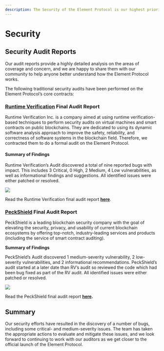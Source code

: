 ```yaml
---
description: The Security of the Element Protocol is our highest priority.
---
```


# Security

## **Security Audit Reports** <a href="#b93e" id="b93e"></a>

Our audit reports provide a highly detailed analysis on the areas of coverage and concern, and we are happy to share them with our community to help anyone better understand how the Element Protocol works.

The following traditional security audits have been performed on the Element Protocol’s core contracts:

### [**Runtime Verification**](https://runtimeverification.com) **Final Audit Report** <a href="#b6c6" id="b6c6"></a>

Runtime Verification Inc. is a company aimed at using runtime verification-based techniques to perform security audits on virtual machines and smart contracts on public blockchains. They are dedicated to using its dynamic software analysis approach to improve the safety, reliability, and correctness of software systems in the blockchain field. Therefore, we contracted them to do a formal audit on the Element Protocol.

#### **Summary of Findings**

Runtime Verification’s Audit discovered a total of nine reported bugs with impact. This includes 3 Critical, 0 High, 2 Medium, 4 Low vulnerabilities, as well as informational findings and suggestions. All identified issues were either patched or resolved.

![](https://miro.medium.com/max/1680/1\*lJ\_mc0DwSm4MU6W-qbE2Tg.png)

Read the Runtime Verification final audit report [**here**](https://github.com/element-fi/elf-contracts/blob/main/audits/Runtime\_Verification\_Security\_Audit\_Report.pdf).

### [**PeckShield**](https://peckshield.com) **Final Audit Report**

PeckShield is a leading blockchain security company with the goal of elevating the security, privacy, and usability of current blockchain ecosystems by offering top-notch, industry-leading services and products (including the service of smart contract auditing).

**Summary of Findings**

PeckShield’s Audit discovered 1 medium-severity vulnerability, 2 low-severity vulnerabilities, and 2 informational recommendations. PeckShield’s audit started at a later date than RV’s audit so reviewed the code which had been bug fixed as part of the RV audit. All identified issues were either patched or resolved.

![](https://miro.medium.com/max/1676/1\*viXDXjhwprAFamD-n1kzLw.png)

Read the PeckShield final audit report [**here**](https://github.com/element-fi/elf-contracts/blob/main/audits/PeckShield-Audit-Report.pdf)**.**

## **Summary**

Our security efforts have resulted in the discovery of a number of bugs, including some critical- and medium-severity issues. The team has taken the appropriate actions to evaluate and mitigate these issues, and we look forward to continuing to work with our auditors as we get closer to the official launch of the Element Protocol.
